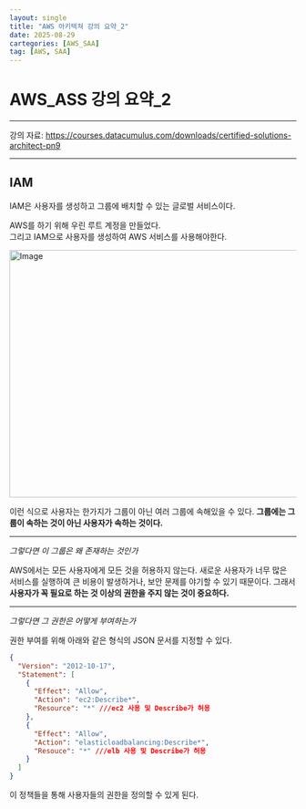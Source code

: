 ```yaml
---
layout: single
title: "AWS 아키텍쳐 강의 요약_2"
date: 2025-08-29
cartegories: [AWS_SAA]
tag: [AWS, SAA]
---
```

AWS_ASS 강의 요약_2
===
- - -
강의 자료: <https://courses.datacumulus.com/downloads/certified-solutions-architect-pn9>
- - -

## IAM

IAM은 사용자를 생성하고 그룹에 배치할 수 있는 글로벌 서비스이다.

AWS를 하기 위해 우린 루트 계정을 만들었다.   
그리고 IAM으로 사용자를 생성하여 AWS 서비스를 사용해야한다.

<img width="940" height="434" alt="Image" src="https://github.com/user-attachments/assets/f30f777a-e604-4c2f-90d5-3588befe669a" />

이런 식으로 사용자는 한가지가 그룹이 아닌 여러 그룹에 속해있을 수 있다.
**그룹에는 그룹이 속하는 것이 아닌 사용자가 속하는 것이다.**
- - -
*그렇다면 이 그룹은 왜 존재하는 것인가*

AWS에서는 모든 사용자에게 모든 것을 허용하지 않는다.
새로운 사용자가 너무 많은 서비스를 실행하여 큰 비용이 발생하거나, 보안 문제를 야기할 수 있기 때문이다.
그래서 **사용자가 꼭 필요로 하는 것 이상의 권한을 주지 않는 것이 중요하다.**
- - -
*그렇다면 그 권한은 어떻게 부여하는가*

권한 부여를 위해 아래와 같은 형식의 JSON 문서를 지정할 수 있다.

```json
{
  "Version": "2012-10-17",
  "Statement": [
    {
      "Effect": "Allow",
      "Action": "ec2:Describe*", 
      "Resource": "*" ///ec2 사용 및 Describe가 허용
    },
    {
      "Effect": "Allow",
      "Action": "elasticloadbalancing:Describe*",
      "Resouce": "*" ///elb 사용 및 Describe가 허용
    }
  ]
}
```
이 정책들을 통해 사용자들의 권한을 정의할 수 있게 된다.

